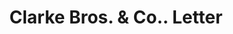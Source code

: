 ---
doi: 10.7916/D8892J3B
date_other: '1901'
date_other_textual: '1901'
form: correspondence
genre:
- Letters (correspondence)
name:
- Clarke Bros. & Co.
object_in_context_url: https://biggert.cul.columbia.edu/items/view/ave_biggert_01838
subject_hierarchical_geographic:
- Peoria, Illinois, United States
subject_name:
- Clarke Bros. & Co.
title: Clarke Bros. & Co.. Letter
sort_title: Clarke Bros. & Co.. Letter
call_number: ave_biggert_01838
coordinates:
- 40.72083333333334,-89.60944444444443
pid: ave_biggert_01838
identifiers: ave_biggert_01838
thumbnail: false
permalink: /biggert/ave_biggert_01838/
layout: iiif-image-page
---